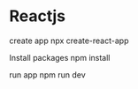 # Reactjs

create app
npx create-react-app <appName>

Install packages
npm install

run app
npm run dev
